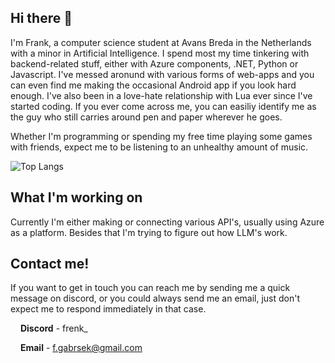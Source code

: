 ## Hi there 👋

I'm Frank, a computer science student at Avans Breda in the Netherlands with a minor in Artificial Intelligence. I spend most my time tinkering with backend-related stuff, either with Azure components, .NET, Python or Javascript. I've messed aronund with various forms of web-apps and you can even find me making the occasional Android app if you look hard enough. I've also been in a love-hate relationship with Lua ever since I've started coding. If you ever come across me, you can easiliy identify me as the guy who still carries around pen and paper wherever he goes.

Whether I'm programming or spending my free time playing some games with friends, expect me to be listening to an unhealthy amount of music.

![Top Langs](https://github-readme-stats.vercel.app/api/top-langs/?username=fsgabrsek&layout=compact&title_color=1F2939)


## What I'm working on

Currently I'm either making or connecting various API's, usually using Azure as a platform. Besides that I'm trying to figure out how LLM's work.


## Contact me!

If you want to get in touch you can reach me by sending me a quick message on discord, or you could always send me an email, just don't expect me to respond immediately in that case.

[<img src="https://simpleicons.org/icons/discord.svg" width="12" />](#) **Discord** - frenk_

[<img src="https://simpleicons.org/icons/maildotru.svg" width="12" />](#) **Email** - f.gabrsek@gmail.com
